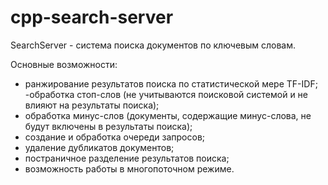 # cpp-search-server
SearchServer - система поиска документов по ключевым словам.

Основные возможности:
- ранжирование результатов поиска по статистической мере TF-IDF;
 -обработка стоп-слов (не учитываются поисковой системой и не влияют на результаты поиска);
- обработка минус-слов (документы, содержащие минус-слова, не будут включены в результаты поиска);
- создание и обработка очереди запросов;
- удаление дубликатов документов;
- постраничное разделение результатов поиска;
- возможность работы в многопоточном режиме.

